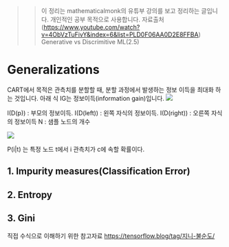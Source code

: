 

>> 이 정리는 mathematicalmonk의 유튜부 강의를 보고 정리하는 글입니다. 개인적인 공부 목적으로 
>> 사용합니다. 
>> 자료출처(https://www.youtube.com/watch?v=4ObVzTuFivY&index=6&list=PLD0F06AA0D2E8FFBA)   
Generative vs Discrimitive
>>ML(2.5)


# Generalizations

CART에서 목적은 관측치를 분할할 때, 분할 과정에서 발생하는 정보 이득을 최대화 하는 것입니다.
아래 식 IG는 정보이득(information gain)입니다.
![](https://user-images.githubusercontent.com/23113869/44581871-6e4c3f80-a7da-11e8-83f3-77b8c516e763.png)

I(D(p)) : 부모의 정보이득.
I(D(left)) : 왼쪽 자식의 정보이득.
I(D(right)) : 오른쪽 자식의 정보이득
N : 샘플 노드의 개수

![](https://user-images.githubusercontent.com/23113869/44581925-a5225580-a7da-11e8-94e3-bc9d83d1072e.jpg)



P(i|t) 는 특정 노드 t에서 i 관측치가 c에 속할 확률이다.

## 1. Impurity measures(Classification Error)

## 2. Entropy

## 3. Gini


직접 수식으로 이해하기 위한 참고자료
https://tensorflow.blog/tag/지니-불순도/